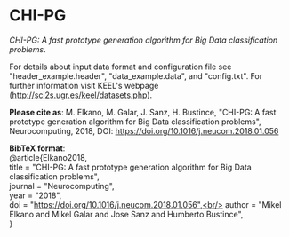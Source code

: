 # CHI-PG
*CHI-PG: A fast prototype generation algorithm for Big Data classification problems*.

For details about input data format and configuration file see "header_example.header", "data_example.data", and "config.txt". For further information visit KEEL's webpage (http://sci2s.ugr.es/keel/datasets.php).

**Please cite as**: M. Elkano, M. Galar, J. Sanz, H. Bustince, "CHI-PG: A fast prototype generation algorithm for Big Data classification problems", Neurocomputing, 2018, DOI: https://doi.org/10.1016/j.neucom.2018.01.056

**BibTeX format**:<br/>
@article{Elkano2018,<br/>
title = "CHI-PG: A fast prototype generation algorithm for Big Data classification problems",<br/>
journal = "Neurocomputing",<br/>
year = "2018",<br/>
doi = "https://doi.org/10.1016/j.neucom.2018.01.056",<br/>
author = "Mikel Elkano and Mikel Galar and Jose Sanz and Humberto Bustince",<br/>
}<br/>
